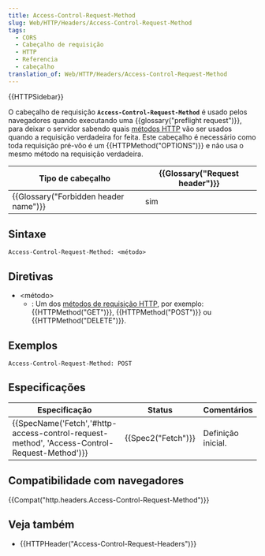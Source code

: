 ```yaml
---
title: Access-Control-Request-Method
slug: Web/HTTP/Headers/Access-Control-Request-Method
tags:
  - CORS
  - Cabeçalho de requisição
  - HTTP
  - Referencia
  - cabeçalho
translation_of: Web/HTTP/Headers/Access-Control-Request-Method
---
```

{{HTTPSidebar}}

O cabeçalho de requisição **`Access-Control-Request-Method`** é usado pelos navegadores quando executando uma {{glossary("preflight request")}}, para deixar o servidor sabendo quais [métodos HTTP](/pt-BR/docs/Web/HTTP/Methods) vão ser usados quando a requisição verdadeira for feita. Este cabeçalho é necessário como toda requisição pré-vôo é um {{HTTPMethod("OPTIONS")}} e não usa o mesmo método na requisição verdadeira.

| Tipo de cabeçalho                                | {{Glossary("Request header")}} |
| ------------------------------------------------ | ---------------------------------------- |
| {{Glossary("Forbidden header name")}} | sim                                      |

## Sintaxe

    Access-Control-Request-Method: <método>

## Diretivas

- \<método>
  - : Um dos [métodos de requisição HTTP](/pt-BR/docs/Web/HTTP/Methods), por exemplo: {{HTTPMethod("GET")}}, {{HTTPMethod("POST")}} ou {{HTTPMethod("DELETE")}}.

## Exemplos

    Access-Control-Request-Method: POST

## Especificações

| Especificação                                                                                                                | Status                   | Comentários        |
| ---------------------------------------------------------------------------------------------------------------------------- | ------------------------ | ------------------ |
| {{SpecName('Fetch','#http-access-control-request-method', 'Access-Control-Request-Method')}} | {{Spec2("Fetch")}} | Definição inicial. |

## Compatibilidade com navegadores

{{Compat("http.headers.Access-Control-Request-Method")}}

## Veja também

- {{HTTPHeader("Access-Control-Request-Headers")}}
